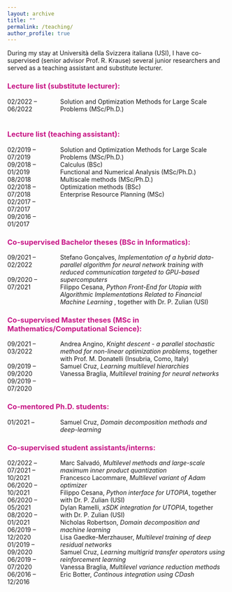 ```yaml
---
layout: archive
title: ""
permalink: /teaching/
author_profile: true
---
```


During my stay at Università della Svizzera italiana (USI), I have co-supervised (senior advisor Prof. R. Krause) several junior researchers and served as a teaching assistant and substitute lecturer. 


<!-- ### <span style="color:rgb(199, 21, 133)"> Lecture list (substitute lecturer):</span> -->
<head>
<style>
#wrapper_top {
	 display: flex;
}
#wrapper {
	 display: flex;
}
#years {
    display: inline-block;
    width:20%;
    height:auto;
}
#div_space {
    display: inline-block;
    width:4%;
    height:auto;
}
#titles {
    display: inline-block;
    width:75%;
    height:auto;
}
</style>
</head>
<body>	
<h3><span style="color:rgb(199, 21, 133)"> Lecture list (substitute lecturer):</span></h3>	
	<div id="wrapper_top">
	    <div id="years">  
	    	02/2022 – 06/2022
	    </div>
		<div id="div_space"></div>    
	    <div id="titles">  
	    	Solution and Optimization Methods for Large Scale Problems (MSc/Ph.D.)
	    </div>
	</div>
<br />	
<h3><span style="color:rgb(199, 21, 133)"> Lecture list (teaching assistant):</span></h3>	
	<div id="wrapper">
	    <div id="years">  
	    	02/2019 – 07/2019 <br />
	    	09/2018 – 01/2019 <br />
	    	08/2018 <br />
	    	02/2018 – 07/2018 <br />
	    	02/2017 – 07/2017 <br />
	    	09/2016 – 01/2017 <br />
	    </div>
		<div id="div_space"></div>    
	    <div id="titles">  
	    	Solution and Optimization Methods for Large Scale Problems (MSc/Ph.D.) <br />
	    	Calculus (BSc)  <br />
	    	Functional and Numerical Analysis (MSc/Ph.D.)  <br />
	    	Multiscale methods (MSc/Ph.D.)  <br />
	    	Optimization methods (BSc)  <br />
	    	Enterprise Resource Planning (MSc) <br />
	    </div>
	</div>	
<h3><span style="color:rgb(199, 21, 133)"> Co-supervised Bachelor theses (BSc in Informatics):</span></h3>	
	<div id="wrapper">
	    <div id="years">  
	    	09/2021 – 02/2022 <br /> <br />
	    	09/2020 – 07/2021 <br /> <br />
	    </div>
		<div id="div_space"></div>    
	    <div id="titles">  
	    	Stefano Gonçalves,  <em>Implementation of a hybrid data-parallel algorithm for neural network training with reduced communication targeted to GPU-based supercomputers </em> <br />
	    	Filippo Cesana,  <em>Python Front-End for Utopia with Algorithmic Implementations Related to Financial Machine Learning </em>, together with Dr. P. Zulian (USI)<br /> 
	    </div>
	</div>	
<h3><span style="color:rgb(199, 21, 133)"> Co-supervised Master theses (MSc in Mathematics/Computational Science):</span></h3>	
	<div id="wrapper">
	    <div id="years">  
	    	09/2021 – 03/2022 <br /> <br />
	    	09/2019 – 09/2020 <br /> 
	    	09/2019 – 07/2020 <br /> 
	    </div>
		<div id="div_space"></div>    
	    <div id="titles">  
	    	Andrea Angino, <em>Knight descent - a parallel stochastic method for non-linear optimization problems</em>, together with Prof. M. Donatelli (Insubria, Como, Italy) <br />
	    	Samuel Cruz, <em>Learning multilevel hierarchies</em><br /> 
	    	Vanessa Braglia, <em>Multilevel training for neural networks</em> <br /> 
	    </div>
	</div>	
<h3><span style="color:rgb(199, 21, 133)"> Co-mentored Ph.D. students:</span></h3>	
	<div id="wrapper">
	    <div id="years">  
	    	01/2021 – <br /> 
	    </div>
		<div id="div_space"></div>    
	    <div id="titles">  
	    	Samuel Cruz, <em>Domain decomposition methods and deep-learning</em> <br /> 
	    </div>
	</div>				
<h3><span style="color:rgb(199, 21, 133)"> Co-supervised student assistants/interns:</span></h3>	
	<div id="wrapper">
	    <div id="years">  
	    	02/2022 – <br /> 
	    	07/2021 – 10/2021 <br /> 
	    	06/2020 – 10/2021 <br /> 
	    	06/2020 – 05/2021 <br /> 
	    	08/2020 – 01/2021 <br /> 
	    	06/2019 – 12/2020 <br /> 
	    	01/2019 – 09/2020 <br /> 
	    	06/2019 – 07/2020 <br /> 
	    	06/2016 – 12/2016 <br /> 
	    </div>
		<div id="div_space"></div>    
	    <div id="titles">  
	    	Marc Salvadó, <em>Multilevel methods and large-scale maximum inner product quantization</em> <br /> 
	    	Francesco Lacommare, <em>Multilevel variant of Adam optimizer</em> <br /> 
	    	Filippo Cesana, <em>Python interface for UTOPIA</em>, together with Dr. P. Zulian (USI) <br /> 
	    	Dylan Ramelli, <em>xSDK integration for UTOPIA</em>, together with Dr. P. Zulian (USI) <br /> 
	    	Nicholas Robertson, <em>Domain decomposition and machine learning</em> <br /> 
	    	Lisa Gaedke-Merzhauser, <em>Multilevel training of deep residual networks</em> <br /> 
	    	Samuel Cruz, <em>Learning multigrid transfer operators using reinforcement learning</em><br /> 
	    	Vanessa Braglia, <em>Multilevel variance reduction methods</em><br />  
	    	Eric Botter, <em>Continous integration using CDash</em><br />  
	    </div>
	</div>		
</body>










